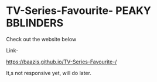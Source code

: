# TV-Series-Favourite- PEAKY BBLINDERS 

Check out the website below

Link-

https://baazis.github.io/TV-Series-Favourite-/

It,s not responsive yet, will do later.

